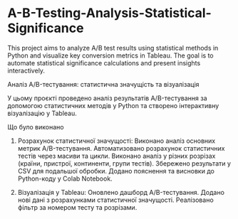 # A-B-Testing-Analysis-Statistical-Significance
This project aims to analyze A/B test results using statistical methods in Python and visualize key conversion metrics in Tableau. The goal is to automate statistical significance calculations and present insights interactively.


Аналіз A/B-тестування: статистична значущість та візуалізація

У цьому проєкті проведено аналіз результатів A/B-тестування за допомогою статистичних методів у Python та створено інтерактивну візуалізацію у Tableau.

Що було виконано

1. Розрахунок статистичної значущості:
Виконано аналіз основних метрик A/B-тестування.
Автоматизовано розрахунок статистичних тестів через масиви та цикли.
Виконано аналіз у різних розрізах (країни, пристрої, континенти, групи тестів).
Збережено результати у CSV для подальшої обробки.
Додано пояснення та висновки до Python-коду у Colab Notebook.
 
3. Візуалізація у Tableau: 
Оновлено дашборд A/B-тестування.
Додано нові дані з розрахунками статистичної значущості.
Реалізовано фільтр за номером тесту та розрізами.

